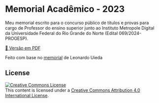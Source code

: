 # Memorial Acadêmico - 2023

Meu memorial escrito para o concurso público de títulos e provas para cargo de
Professor do ensino superior junto ao Instituto Metropole Digital da Universidade 
Federal do Rio Grande do Norte
(Edital 069/2024-PROGESP).

[📝 Versão em PDF](https://github.com/esdrascaleb/memorial2024/raw/gh-pages/memorial.pdf)

Feito com base no [memorial](https://github.com/leouieda/memorial2023) de Leonardo Uieda 

## License

<a rel="license" href="http://creativecommons.org/licenses/by/4.0/"><img
alt="Creative Commons License" style="border-width:0"
src="https://i.creativecommons.org/l/by/4.0/88x31.png" /></a><br>
This content is licensed under a <a rel="license"
href="http://creativecommons.org/licenses/by/4.0/">Creative Commons Attribution
4.0 International License</a>.


